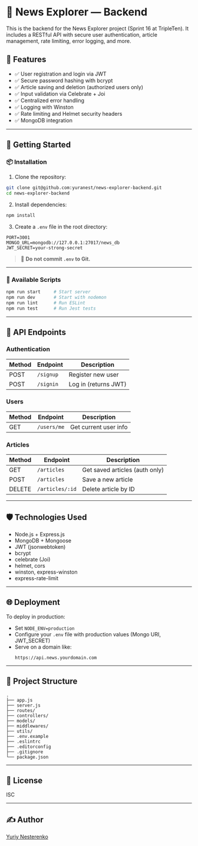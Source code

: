 # 📰 News Explorer — Backend

This is the backend for the News Explorer project (Sprint 16 at TripleTen). It includes a RESTful API with secure user authentication, article management, rate limiting, error logging, and more.

## 🔧 Features

- ✅ User registration and login via JWT
- ✅ Secure password hashing with bcrypt
- ✅ Article saving and deletion (authorized users only)
- ✅ Input validation via Celebrate + Joi
- ✅ Centralized error handling
- ✅ Logging with Winston
- ✅ Rate limiting and Helmet security headers
- ✅ MongoDB integration

---

## 🚀 Getting Started

### 📦 Installation

1. Clone the repository:

```bash
git clone git@github.com:yuranest/news-explorer-backend.git
cd news-explorer-backend
```

2. Install dependencies:

```bash
npm install
```

3. Create a `.env` file in the root directory:

```env
PORT=3001
MONGO_URL=mongodb://127.0.0.1:27017/news_db
JWT_SECRET=your-strong-secret
```

> 🔐 **Do not commit `.env` to Git.**

---

### 🧪 Available Scripts

```bash
npm run start     # Start server
npm run dev       # Start with nodemon
npm run lint      # Run ESLint
npm run test      # Run Jest tests
```

---

## 🔌 API Endpoints

### Authentication

| Method | Endpoint     | Description             |
|--------|--------------|-------------------------|
| POST   | `/signup`    | Register new user       |
| POST   | `/signin`    | Log in (returns JWT)    |

### Users

| Method | Endpoint     | Description             |
|--------|--------------|-------------------------|
| GET    | `/users/me`  | Get current user info   |

### Articles

| Method | Endpoint            | Description                     |
|--------|---------------------|---------------------------------|
| GET    | `/articles`         | Get saved articles (auth only) |
| POST   | `/articles`         | Save a new article              |
| DELETE | `/articles/:id`     | Delete article by ID            |

---

## 🛡️ Technologies Used

- Node.js + Express.js
- MongoDB + Mongoose
- JWT (jsonwebtoken)
- bcrypt
- celebrate (Joi)
- helmet, cors
- winston, express-winston
- express-rate-limit

---

## 🌐 Deployment

To deploy in production:

- Set `NODE_ENV=production`
- Configure your `.env` file with production values (Mongo URI, JWT_SECRET)
- Serve on a domain like:  
  ```
  https://api.news.yourdomain.com
  ```

---

## 📁 Project Structure

```
.
├── app.js
├── server.js
├── routes/
├── controllers/
├── models/
├── middlewares/
├── utils/
├── .env.example
├── .eslintrc
├── .editorconfig
├── .gitignore
└── package.json
```

---

## 📄 License

ISC

---

## ✍️ Author

[Yuriy Nesterenko](https://github.com/yuranest)